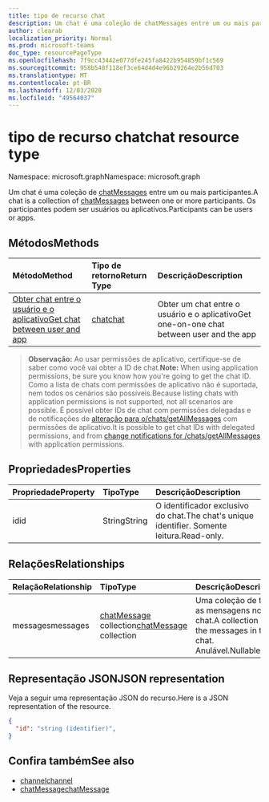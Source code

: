 ```yaml
---
title: tipo de recurso chat
description: Um chat é uma coleção de chatMessages entre um ou mais participantes.
author: clearab
localization_priority: Normal
ms.prod: microsoft-teams
doc_type: resourcePageType
ms.openlocfilehash: 7f9cc43442e077dfe245fa8422b954859bf1c569
ms.sourcegitcommit: 958b540f118ef3ce64d4d4e96b29264e2b56d703
ms.translationtype: MT
ms.contentlocale: pt-BR
ms.lasthandoff: 12/03/2020
ms.locfileid: "49564037"
---
```

# <a name="chat-resource-type"></a><span data-ttu-id="08daf-103">tipo de recurso chat</span><span class="sxs-lookup"><span data-stu-id="08daf-103">chat resource type</span></span>

<span data-ttu-id="08daf-104">Namespace: microsoft.graph</span><span class="sxs-lookup"><span data-stu-id="08daf-104">Namespace: microsoft.graph</span></span>

<span data-ttu-id="08daf-105">Um chat é uma coleção de [chatMessages](chatmessage.md) entre um ou mais participantes.</span><span class="sxs-lookup"><span data-stu-id="08daf-105">A chat is a collection of [chatMessages](chatmessage.md) between one or more participants.</span></span> <span data-ttu-id="08daf-106">Os participantes podem ser usuários ou aplicativos.</span><span class="sxs-lookup"><span data-stu-id="08daf-106">Participants can be users or apps.</span></span>

## <a name="methods"></a><span data-ttu-id="08daf-107">Métodos</span><span class="sxs-lookup"><span data-stu-id="08daf-107">Methods</span></span>

|  <span data-ttu-id="08daf-108">Método</span><span class="sxs-lookup"><span data-stu-id="08daf-108">Method</span></span>       |  <span data-ttu-id="08daf-109">Tipo de retorno</span><span class="sxs-lookup"><span data-stu-id="08daf-109">Return Type</span></span>  | <span data-ttu-id="08daf-110">Descrição</span><span class="sxs-lookup"><span data-stu-id="08daf-110">Description</span></span>|
|:---------------|:--------|:----------|
|[<span data-ttu-id="08daf-111">Obter chat entre o usuário e o aplicativo</span><span class="sxs-lookup"><span data-stu-id="08daf-111">Get chat between user and app</span></span>](../api/userscopeteamsappinstallation-get-chat.md) | [<span data-ttu-id="08daf-112">chat</span><span class="sxs-lookup"><span data-stu-id="08daf-112">chat</span></span>](chat.md)| <span data-ttu-id="08daf-113">Obter um chat entre o usuário e o aplicativo</span><span class="sxs-lookup"><span data-stu-id="08daf-113">Get one-on-one chat between user and the app</span></span> | 

><span data-ttu-id="08daf-114">**Observação:** Ao usar permissões de aplicativo, certifique-se de saber como você vai obter a ID de chat.</span><span class="sxs-lookup"><span data-stu-id="08daf-114">**Note:** When using application permissions, be sure you know how you're going to get the chat ID.</span></span> <span data-ttu-id="08daf-115">Como a lista de chats com permissões de aplicativo não é suportada, nem todos os cenários são possíveis.</span><span class="sxs-lookup"><span data-stu-id="08daf-115">Because listing chats with application permissions is not supported, not all scenarios are possible.</span></span> <span data-ttu-id="08daf-116">É possível obter IDs de chat com permissões delegadas e de notificações de [alteração para o/chats/getAllMessages](../api/subscription-post-subscriptions.md) com permissões de aplicativo.</span><span class="sxs-lookup"><span data-stu-id="08daf-116">It is possible to get chat IDs with delegated permissions, and from [change notifications for /chats/getAllMessages](../api/subscription-post-subscriptions.md) with application permissions.</span></span>

## <a name="properties"></a><span data-ttu-id="08daf-117">Propriedades</span><span class="sxs-lookup"><span data-stu-id="08daf-117">Properties</span></span>

| <span data-ttu-id="08daf-118">Propriedade</span><span class="sxs-lookup"><span data-stu-id="08daf-118">Property</span></span>   | <span data-ttu-id="08daf-119">Tipo</span><span class="sxs-lookup"><span data-stu-id="08daf-119">Type</span></span> |<span data-ttu-id="08daf-120">Descrição</span><span class="sxs-lookup"><span data-stu-id="08daf-120">Description</span></span>|
|:---------------|:--------|:----------|
| <span data-ttu-id="08daf-121">id</span><span class="sxs-lookup"><span data-stu-id="08daf-121">id</span></span>| <span data-ttu-id="08daf-122">String</span><span class="sxs-lookup"><span data-stu-id="08daf-122">String</span></span>| <span data-ttu-id="08daf-123">O identificador exclusivo do chat.</span><span class="sxs-lookup"><span data-stu-id="08daf-123">The chat's unique identifier.</span></span> <span data-ttu-id="08daf-124">Somente leitura.</span><span class="sxs-lookup"><span data-stu-id="08daf-124">Read-only.</span></span>|


## <a name="relationships"></a><span data-ttu-id="08daf-125">Relações</span><span class="sxs-lookup"><span data-stu-id="08daf-125">Relationships</span></span>

| <span data-ttu-id="08daf-126">Relação</span><span class="sxs-lookup"><span data-stu-id="08daf-126">Relationship</span></span> | <span data-ttu-id="08daf-127">Tipo</span><span class="sxs-lookup"><span data-stu-id="08daf-127">Type</span></span> |<span data-ttu-id="08daf-128">Descrição</span><span class="sxs-lookup"><span data-stu-id="08daf-128">Description</span></span>|
|:---------------|:--------|:----------|
| <span data-ttu-id="08daf-129">messages</span><span class="sxs-lookup"><span data-stu-id="08daf-129">messages</span></span> | <span data-ttu-id="08daf-130">[chatMessage](chatmessage.md) collection</span><span class="sxs-lookup"><span data-stu-id="08daf-130">[chatMessage](chatmessage.md) collection</span></span> | <span data-ttu-id="08daf-131">Uma coleção de todas as mensagens no chat.</span><span class="sxs-lookup"><span data-stu-id="08daf-131">A collection of all the messages in the chat.</span></span> <span data-ttu-id="08daf-132">Anulável.</span><span class="sxs-lookup"><span data-stu-id="08daf-132">Nullable.</span></span> |

## <a name="json-representation"></a><span data-ttu-id="08daf-133">Representação JSON</span><span class="sxs-lookup"><span data-stu-id="08daf-133">JSON representation</span></span>

<span data-ttu-id="08daf-134">Veja a seguir uma representação JSON do recurso.</span><span class="sxs-lookup"><span data-stu-id="08daf-134">Here is a JSON representation of the resource.</span></span>

<!-- {
  "blockType": "resource",
  "keyProperty": "id",
  "@odata.type": "microsoft.graph.chat"
}-->

```json
{
  "id": "string (identifier)",
}
```

## <a name="see-also"></a><span data-ttu-id="08daf-135">Confira também</span><span class="sxs-lookup"><span data-stu-id="08daf-135">See also</span></span>

- [<span data-ttu-id="08daf-136">channel</span><span class="sxs-lookup"><span data-stu-id="08daf-136">channel</span></span>](channel.md)
- [<span data-ttu-id="08daf-137">chatMessage</span><span class="sxs-lookup"><span data-stu-id="08daf-137">chatMessage</span></span>](chatmessage.md)

<!-- uuid: 8fcb5dbc-d5aa-4681-8e31-b001d5168d79
2015-10-25 14:57:30 UTC -->
<!--
{
  "type": "#page.annotation",
  "description": "chat resource",
  "keywords": "",
  "section": "documentation",
  "tocPath": ""
}
-->


